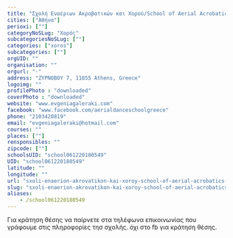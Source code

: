 ```yaml
---
title: "Σχολή Εναέριων Ακροβατικών και Χορού/School of Aerial Acrobatics and Dance"
cities: ["Αθήνα"]
perioxi: [""]
categoryNoSLug: "Χορός"
subcategoriesNoSLug: [""]
categories: ["xoros"]
subcategories: [""]
orgUID: ""
organisation: ""
orgurl: "-"
address: "ΖΥΡΝΟΒΟΥ 7, 11855 Athens, Greece"
logoimg: ""
profilePhoto : "downloaded"
coverPhoto : "downloaded"
website: "www.evgeniagaleraki.com"
facebook: "www.facebook.com/aerialdanceschoolgreece"
phone: "2103420819"
email: "evgeniagaleraki@hotmail.com"
courses: ""
places: [""]
rensponsibles: ""
zipcode: [""]
schoolsUID: "school061220180549"
UID: "school061220180549"
latitude: ""
longitude: ""
url: "sxoli-enaerion-akrovatikon-kai-xoroy-school-of-aerial-acrobatics-and-dance/athina/xoros/"
slug: "sxoli-enaerion-akrovatikon-kai-xoroy-school-of-aerial-acrobatics-and-dance"
aliases:
    - /school061220180549
---
```





Για κράτηση θέσης να παίρνετε στα τηλέφωνα επικοινωνίας που γράφουμε στις πληροφορίες τησ σχολής. όχι στο fb για κράτηση θέσης.